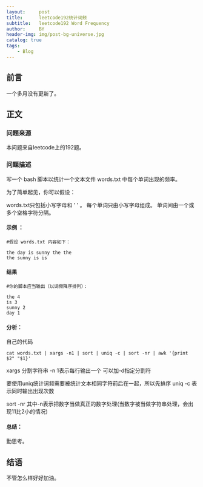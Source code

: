 ```yaml
---
layout:     post
title:      leetcode192统计词频
subtitle:   leetcode192 Word Frequency
author:     BY
header-img: img/post-bg-universe.jpg
catalog: true
tags:
    - Blog
---
```



## 前言

一个多月没有更新了。

## 正文

### 问题来源

本问题来自leetcode上的192题。

### 问题描述

写一个 bash 脚本以统计一个文本文件 words.txt 中每个单词出现的频率。

为了简单起见，你可以假设：

words.txt只包括小写字母和 ' ' 。
每个单词只由小写字母组成。
单词间由一个或多个空格字符分隔。 

#### 示例 ：
```
#假设 words.txt 内容如下：

the day is sunny the the
the sunny is is
```
#### 结果
```
#你的脚本应当输出（以词频降序排列）：

the 4
is 3
sunny 2
day 1
```

#### 分析：
自己的代码
```
cat words.txt | xargs -n1 | sort | uniq -c | sort -nr | awk '{print $2" "$1}'
```
xargs 分割字符串 -n 1表示每行输出一个 可以加-d指定分割符

要使用uniq统计词频需要被统计文本相同字符前后在一起，所以先排序 uniq -c 表示同时输出出现次数

sort -nr 其中-n表示把数字当做真正的数字处理(当数字被当做字符串处理，会出现11比2小的情况)

#### 总结：
勤思考。  

## 结语
不管怎么样好好加油。
